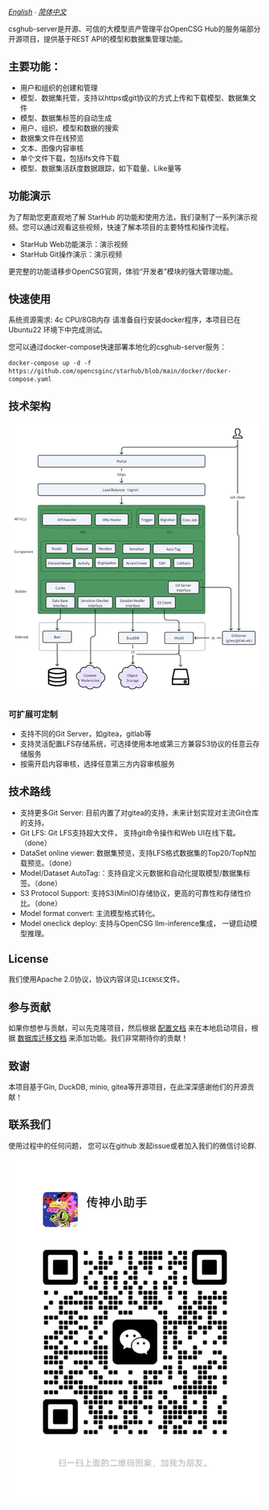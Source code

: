 *[English](README.md) ∙ [简体中文](README_zh-hans.md)*

csghub-server是开源、可信的大模型资产管理平台OpenCSG Hub的服务端部分开源项目，提供基于REST API的模型和数据集管理功能。

## 主要功能：
- 用户和组织的创建和管理 
- 模型、数据集托管，支持以https或git协议的方式上传和下载模型、数据集文件
- 模型、数据集标签的自动生成
- 用户、组织、模型和数据的搜索
- 数据集文件在线预览
- 文本、图像内容审核
- 单个文件下载，包括lfs文件下载
- 模型、数据集活跃度数据跟踪，如下载量、Like量等

## 功能演示
为了帮助您更直观地了解 StarHub 的功能和使用方法，我们录制了一系列演示视频。您可以通过观看这些视频，快速了解本项目的主要特性和操作流程。
- StarHub Web功能演示：演示视频
- StarHub Git操作演示：演示视频

更完整的功能请移步OpenCSG官网，体验“开发者”模块的强大管理功能。

## 快速使用
系统资源需求: 4c CPU/8GB内存
请准备自行安装docker程序，本项目已在 Ubuntu22 环境下中完成测试。

您可以通过docker-compose快速部署本地化的csghub-server服务：
```
docker-compose up -d -f https://github.com/opencsginc/starhub/blob/main/docker/docker-compose.yaml
```

## 技术架构
<div align=center>
  <img src="docs/csghub_server-arch.png" alt="csghub-server architecture">
</div>

### 可扩展可定制
- 支持不同的Git Server，如gitea，gitlab等
- 支持灵活配置LFS存储系统，可选择使用本地或第三方兼容S3协议的任意云存储服务
- 按需开启内容审核，选择任意第三方内容审核服务

## 技术路线
- 支持更多Git Server: 目前内置了对gitea的支持，未来计划实现对主流Git仓库的支持。
- Git LFS: Git LFS支持超大文件， 支持git命令操作和Web UI在线下载。（done）
- DataSet online viewer: 数据集预览，支持LFS格式数据集的Top20/TopN加载预览。（done）
- Model/Dataset AutoTag:：支持自定义元数据和自动化提取模型/数据集标签。（done）
- S3 Protocol Support: 支持S3(MinIO)存储协议，更高的可靠性和存储性价比。（done）
- Model format convert: 主流模型格式转化。
- Model oneclick deploy: 支持与OpenCSG llm-inference集成， 一键启动模型推理。

## License
我们使用Apache 2.0协议，协议内容详见`LICENSE`文件。

## 参与贡献
如果你想参与贡献，可以先克隆项目，然后根据 [配置文档](docs/zh-CN/config.md) 来在本地启动项目，根据 [数据库迁移文档](docs/zh-CN/migration.md) 来添加功能。我们非常期待你的贡献！

## 致谢
本项目基于Gin, DuckDB, minio, gitea等开源项目，在此深深感谢他们的开源贡献！

## 联系我们
使用过程中的任何问题， 您可以在github 发起issue或者加入我们的微信讨论群.
<div align=center>
  <img src="docs/wechat_group.jpg" alt="wechat group">
</div>